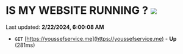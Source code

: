 # IS MY WEBSITE RUNNING ? [![](https://img.shields.io/static/v1?label=Sponsor&message=%E2%9D%A4&logo=GitHub&color=%23fe8e86)](https://github.com/sponsors/<username>)

Last updated: **2/22/2024, 6:00:08 AM**

- `GET` [https://youssefservice.me](https://youssefservice.me) - **Up** (281ms)
